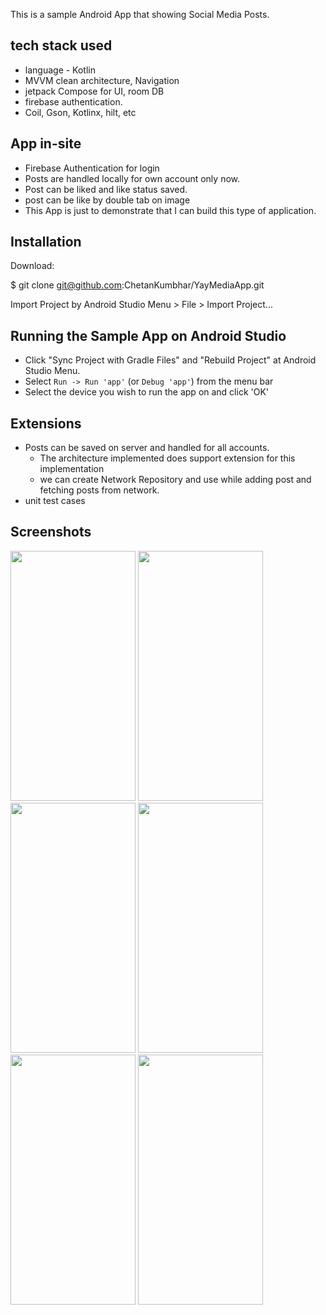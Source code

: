 
This is a sample Android App that showing Social Media Posts.

## tech stack used 
* language - Kotlin 
* MVVM clean architecture, Navigation
* jetpack Compose for UI, room DB
* firebase authentication.
* Coil, Gson, Kotlinx, hilt, etc

## App in-site

* Firebase Authentication for login
* Posts are handled locally for own account only now.
* Post can be liked and like status saved.
* post can be like by double tab on image
* This App is just to demonstrate that I can build this type of application. 

## Installation
Download:

$ git clone git@github.com:ChetanKumbhar/YayMediaApp.git

Import Project by Android Studio Menu > File > Import Project...

## Running the Sample App on Android Studio

* Click "Sync Project with Gradle Files" and "Rebuild Project" at Android Studio Menu.
* Select `Run -> Run 'app'` (or `Debug 'app'`) from the menu bar
* Select the device you wish to run the app on and click 'OK'


## Extensions
* Posts can be saved on server and handled for all accounts.
    - The architecture implemented does support extension for this implementation
    - we can create Network Repository and use while adding post and fetching posts from network. 
* unit test cases


## Screenshots
<p float="left">
  


<img src="https://github.com/ChetanKumbhar/YayMediaApp/assets/55182041/2436c971-8c90-456d-99dd-0fa0dca51b4f" width="200" height="400">  

<img src="https://github.com/ChetanKumbhar/YayMediaApp/assets/55182041/1640cfb7-af3d-4136-9738-5abbab4c3a67" width="200" height="400">  

<img src="https://github.com/ChetanKumbhar/YayMediaApp/assets/55182041/1cbcd117-6d7d-4dce-b913-2f47854d85b0" width="200" height="400">  
<img src="https://github.com/ChetanKumbhar/YayMediaApp/assets/55182041/dd16a22e-45a0-426f-90ee-d12ec72846bc" width="200" height="400">  
<img src="https://github.com/ChetanKumbhar/YayMediaApp/assets/55182041/98550016-e084-48f1-a526-4cb7cc215efb" width="200" height="400">  
<img src="https://github.com/ChetanKumbhar/YayMediaApp/assets/55182041/2da30088-1a48-4b24-a1b4-5d9c8ee38510" width="200" height="400">  
</p>

